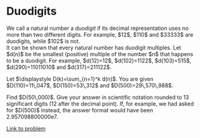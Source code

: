 # Duodigits

<p>We call a natural number a <i>duodigit</i> if its decimal representation uses no more than two different digits.
For example, $12$, $110$ and $33333$ are duodigits, while $102$ is not.<br />
It can be shown that every natural number has duodigit multiples. Let $d(n)$ be the smallest (positive) multiple of the number $n$ that happens to be a duodigit. For example, $d(12)=12$, $d(102)=1122$, $d(103)=515$, $d(290)=11011010$ and $d(317)=211122$.</p>
<p>
Let $\displaystyle D(k)=\sum_{n=1}^k d(n)$. You are given $D(110)=11\,047$, $D(150)=53\,312$ and $D(500)=29\,570\,988$.</p>
<p>
Find $D(50\,000)$. Give your answer in scientific notation rounded to 13 significant digits (12 after the decimal point). If, for example, we had asked for $D(500)$ instead, the answer format would have been 2.957098800000e7.</p>

[Link to problem](https://projecteuler.net/problem=714)
